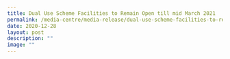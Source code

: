 ```yaml
---
title: Dual Use Scheme Facilities to Remain Open till mid March 2021
permalink: /media-centre/media-release/dual-use-scheme-facilities-to-remain-open-till-mid-march-2021/
date: 2020-12-28
layout: post
description: ""
image: ""
---
```


